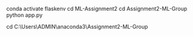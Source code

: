 conda activate flaskenv
cd ML-Assignment2
cd Assignment2-ML-Group
python app.py


cd C:\Users\ADMIN\anaconda3\Assignment2-ML-Group